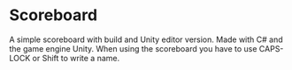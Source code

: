 # Scoreboard
A simple scoreboard with build and Unity editor version. Made with C# and the game engine Unity.
When using the scoreboard you have to use CAPS-LOCK or Shift to write a name.
